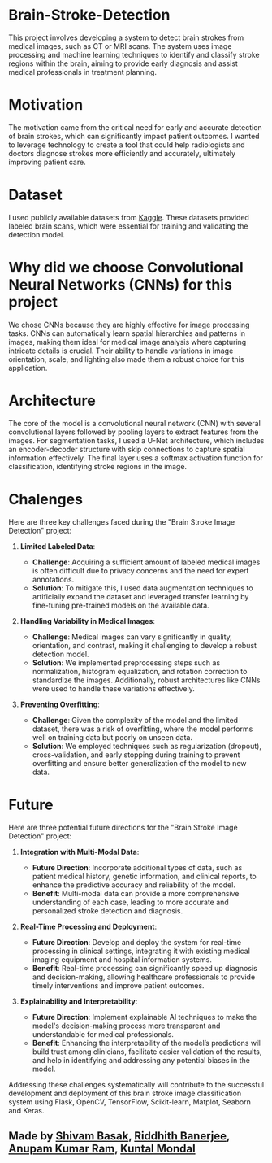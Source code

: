 # Brain-Stroke-Detection

This project involves developing a system to detect brain strokes from medical images, such as CT or MRI scans. The system uses image processing and machine learning techniques to identify and classify stroke regions within the brain, aiming to provide early diagnosis and assist medical professionals in treatment planning.

# Motivation

The motivation came from the critical need for early and accurate detection of brain strokes, which can significantly impact patient outcomes. I wanted to leverage technology to create a tool that could help radiologists and doctors diagnose strokes more efficiently and accurately, ultimately improving patient care.

#  Dataset

I used publicly available datasets from [Kaggle](https://www.kaggle.com/datasets/afridirahman/brain-stroke-ct-image-dataset/data). These datasets provided labeled brain scans, which were essential for training and validating the detection model.

# Why did we choose Convolutional Neural Networks (CNNs) for this project

We chose CNNs because they are highly effective for image processing tasks. CNNs can automatically learn spatial hierarchies and patterns in images, making them ideal for medical image analysis where capturing intricate details is crucial. Their ability to handle variations in image orientation, scale, and lighting also made them a robust choice for this application.

# Architecture

The core of the model is a convolutional neural network (CNN) with several convolutional layers followed by pooling layers to extract features from the images. For segmentation tasks, I used a U-Net architecture, which includes an encoder-decoder structure with skip connections to capture spatial information effectively. The final layer uses a softmax activation function for classification, identifying stroke regions in the image.

# Chalenges
Here are three key challenges faced during the "Brain Stroke Image Detection" project:

1. **Limited Labeled Data**:
   - **Challenge**: Acquiring a sufficient amount of labeled medical images is often difficult due to privacy concerns and the need for expert annotations.
   - **Solution**: To mitigate this, I used data augmentation techniques to artificially expand the dataset and leveraged transfer learning by fine-tuning pre-trained models on the available data.

2. **Handling Variability in Medical Images**:
   - **Challenge**: Medical images can vary significantly in quality, orientation, and contrast, making it challenging to develop a robust detection model.
   - **Solution**: We implemented preprocessing steps such as normalization, histogram equalization, and rotation correction to standardize the images. Additionally, robust architectures like CNNs were used to handle these variations effectively.

3. **Preventing Overfitting**:
   - **Challenge**: Given the complexity of the model and the limited dataset, there was a risk of overfitting, where the model performs well on training data but poorly on unseen data.
   - **Solution**: We employed techniques such as regularization (dropout), cross-validation, and early stopping during training to prevent overfitting and ensure better generalization of the model to new data.

# Future
Here are three potential future directions for the "Brain Stroke Image Detection" project:

1. **Integration with Multi-Modal Data**:
   - **Future Direction**: Incorporate additional types of data, such as patient medical history, genetic information, and clinical reports, to enhance the predictive accuracy and reliability of the model.
   - **Benefit**: Multi-modal data can provide a more comprehensive understanding of each case, leading to more accurate and personalized stroke detection and diagnosis.

2. **Real-Time Processing and Deployment**:
   - **Future Direction**: Develop and deploy the system for real-time processing in clinical settings, integrating it with existing medical imaging equipment and hospital information systems.
   - **Benefit**: Real-time processing can significantly speed up diagnosis and decision-making, allowing healthcare professionals to provide timely interventions and improve patient outcomes.

3. **Explainability and Interpretability**:
   - **Future Direction**: Implement explainable AI techniques to make the model's decision-making process more transparent and understandable for medical professionals.
   - **Benefit**: Enhancing the interpretability of the model’s predictions will build trust among clinicians, facilitate easier validation of the results, and help in identifying and addressing any potential biases in the model.


Addressing these challenges systematically will contribute to the successful development and deployment of this brain stroke image classification system using Flask, OpenCV, TensorFlow, Scikit-learn, Matplot, Seaborn and Keras.


## Made by [Shivam Basak](https://port-folio-git-main-shivambasak.vercel.app/), [Riddhith Banerjee](https://www.linkedin.com/in/banerjeeriddhith/), [Anupam Kumar Ram](https://www.linkedin.com/in/anupam-ram),  [Kuntal Mondal](https://www.linkedin.com/in/kuntal-mondal-b9337721b)

